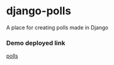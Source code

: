 # django-polls
A place for creating polls made in Django

### Demo deployed link
[polls](http://raaj.pythonanywhere.com/)
